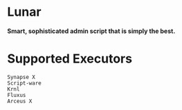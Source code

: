 # Lunar
**Smart, sophisticated admin script that is simply the best.**


# Supported Executors
```
Synapse X
Script-ware
Krnl
Fluxus
Arceus X
```
